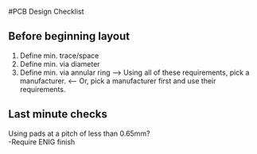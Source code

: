 #PCB Design Checklist
## Before beginning layout
1. Define min. trace/space
2. Define min. via diameter
3. Define min. via annular ring
--> Using all of these requirements, pick a manufacturer.
<-- Or, pick a manufacturer first and use their requirements.

## Last minute checks
Using pads at a pitch of less than 0.65mm? <br>
-Require ENIG finish
